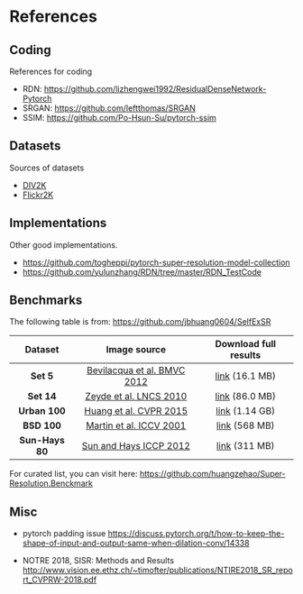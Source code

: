 # References

## Coding
References for coding
* RDN: https://github.com/lizhengwei1992/ResidualDenseNetwork-Pytorch
* SRGAN: https://github.com/leftthomas/SRGAN
* SSIM: https://github.com/Po-Hsun-Su/pytorch-ssim

## Datasets
Sources of datasets
* [DIV2K](https://cv.snu.ac.kr/research/EDSR/DIV2K.tar)
* [Flickr2K](https://github.com/LimBee/NTIRE2017/issues/25)

## Implementations
Other good implementations.
* https://github.com/togheppi/pytorch-super-resolution-model-collection
* https://github.com/yulunzhang/RDN/tree/master/RDN_TestCode


## Benchmarks
The following table is from: https://github.com/jbhuang0604/SelfExSR   

| Dataset | Image source | Download full results |   
|:-------:|:------------:|:---------------------:|   
| **Set 5** | [Bevilacqua et al. BMVC 2012](http://people.rennes.inria.fr/Aline.Roumy/results/SR_BMVC12.html) | [link](https://uofi.box.com/shared/static/kfahv87nfe8ax910l85dksyl2q212voc.zip) (16.1 MB) |   
| **Set 14** |  [Zeyde et al. LNCS 2010](https://sites.google.com/site/romanzeyde/research-interests)  | [link](https://uofi.box.com/shared/static/igsnfieh4lz68l926l8xbklwsnnk8we9.zip) (86.0 MB) |    
| **Urban 100** | [Huang et al. CVPR 2015](https://sites.google.com/site/jbhuang0604/publications/struct_sr) | [link](https://uofi.box.com/shared/static/65upg43jjd0a4cwsiqgl6o6ixube6klm.zip) (1.14 GB) |   
| **BSD 100** | [Martin et al. ICCV 2001](https://www.eecs.berkeley.edu/Research/Projects/CS/vision/bsds/) | [link](https://uofi.box.com/shared/static/qgctsplb8txrksm9to9x01zfa4m61ngq.zip) (568 MB) |     
| **Sun-Hays 80** | [Sun and Hays ICCP 2012](http://cs.brown.edu/~lbsun/SRproj2012/SR_iccp2012.html) | [link](https://uofi.box.com/shared/static/rirohj4773jl7ef752r330rtqw23djt8.zip) (311 MB) |     

For curated list, you can visit here: https://github.com/huangzehao/Super-Resolution.Benckmark

## Misc
* pytorch padding issue
https://discuss.pytorch.org/t/how-to-keep-the-shape-of-input-and-output-same-when-dilation-conv/14338

* NOTRE 2018, SISR: Methods and Results
http://www.vision.ee.ethz.ch/~timofter/publications/NTIRE2018_SR_report_CVPRW-2018.pdf
